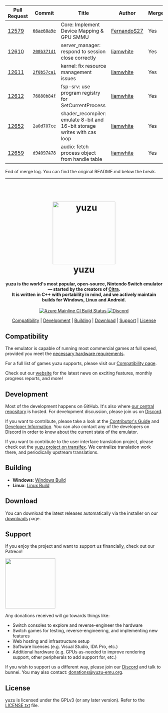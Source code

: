 | Pull Request | Commit | Title | Author | Merged? |
|----|----|----|----|----|
| [12579](https://github.com/yuzu-emu/yuzu-android//pull/12579) | [`66ae60a9e`](https://github.com/yuzu-emu/yuzu-android//pull/12579/files) | Core: Implement Device Mapping & GPU SMMU | [FernandoS27](https://github.com/FernandoS27/) | Yes |
| [12610](https://github.com/yuzu-emu/yuzu-android//pull/12610) | [`200b371d1`](https://github.com/yuzu-emu/yuzu-android//pull/12610/files) | server_manager: respond to session close correctly | [liamwhite](https://github.com/liamwhite/) | Yes |
| [12611](https://github.com/yuzu-emu/yuzu-android//pull/12611) | [`2f0b57ca1`](https://github.com/yuzu-emu/yuzu-android//pull/12611/files) | kernel: fix resource management issues | [liamwhite](https://github.com/liamwhite/) | Yes |
| [12612](https://github.com/yuzu-emu/yuzu-android//pull/12612) | [`76880b84f`](https://github.com/yuzu-emu/yuzu-android//pull/12612/files) | fsp-srv: use program registry for SetCurrentProcess | [liamwhite](https://github.com/liamwhite/) | Yes |
| [12652](https://github.com/yuzu-emu/yuzu-android//pull/12652) | [`2a0d707ce`](https://github.com/yuzu-emu/yuzu-android//pull/12652/files) | shader_recompiler: emulate 8-bit and 16-bit storage writes with cas loop | [liamwhite](https://github.com/liamwhite/) | Yes |
| [12659](https://github.com/yuzu-emu/yuzu-android//pull/12659) | [`d94097478`](https://github.com/yuzu-emu/yuzu-android//pull/12659/files) | audio: fetch process object from handle table | [liamwhite](https://github.com/liamwhite/) | Yes |


End of merge log. You can find the original README.md below the break.

-----

<!--
SPDX-FileCopyrightText: 2018 yuzu Emulator Project
SPDX-License-Identifier: GPL-2.0-or-later
-->

<h1 align="center">
  <br>
  <a href="https://yuzu-emu.org/"><img src="https://raw.githubusercontent.com/yuzu-emu/yuzu-assets/master/icons/icon.png" alt="yuzu" width="200"></a>
  <br>
  <b>yuzu</b>
  <br>
</h1>

<h4 align="center"><b>yuzu</b> is the world's most popular, open-source, Nintendo Switch emulator — started by the creators of <a href="https://citra-emu.org" target="_blank">Citra</a>.
<br>
It is written in C++ with portability in mind, and we actively maintain builds for Windows, Linux and Android.
</h4>

<p align="center">
    <a href="https://dev.azure.com/yuzu-emu/yuzu/">
        <img src="https://dev.azure.com/yuzu-emu/yuzu/_apis/build/status/yuzu%20mainline?branchName=master"
            alt="Azure Mainline CI Build Status">
    </a>
    <a href="https://discord.com/invite/u77vRWY">
        <img src="https://img.shields.io/discord/398318088170242053?color=5865F2&label=yuzu&logo=discord&logoColor=white"
            alt="Discord">
    </a>
</p>

<p align="center">
  <a href="#compatibility">Compatibility</a> |
  <a href="#development">Development</a> |
  <a href="#building">Building</a> |
  <a href="#download">Download</a> |
  <a href="#support">Support</a> |
  <a href="#license">License</a>
</p>

## Compatibility

The emulator is capable of running most commercial games at full speed, provided you meet the [necessary hardware requirements](https://yuzu-emu.org/help/quickstart/#hardware-requirements).

For a full list of games yuzu supports, please visit our [Compatibility page](https://yuzu-emu.org/game/).

Check out our [website](https://yuzu-emu.org/) for the latest news on exciting features, monthly progress reports, and more!

## Development

Most of the development happens on GitHub. It's also where [our central repository](https://github.com/yuzu-emu/yuzu) is hosted. For development discussion, please join us on [Discord](https://discord.com/invite/u77vRWY).

If you want to contribute, please take a look at the [Contributor's Guide](https://github.com/yuzu-emu/yuzu/wiki/Contributing) and [Developer Information](https://github.com/yuzu-emu/yuzu/wiki/Developer-Information).
You can also contact any of the developers on Discord in order to know about the current state of the emulator.

If you want to contribute to the user interface translation project, please check out the [yuzu project on transifex](https://www.transifex.com/yuzu-emulator/yuzu). We centralize translation work there, and periodically upstream translations.

## Building

* __Windows__: [Windows Build](https://github.com/yuzu-emu/yuzu/wiki/Building-For-Windows)
* __Linux__: [Linux Build](https://github.com/yuzu-emu/yuzu/wiki/Building-For-Linux)

## Download

You can download the latest releases automatically via the installer on our [downloads](https://yuzu-emu.org/downloads/) page.


## Support

If you enjoy the project and want to support us financially, check out our Patreon!

<a href="https://www.patreon.com/yuzuteam">
    <img src="https://c5.patreon.com/external/logo/become_a_patron_button@2x.png" width="160">
</a>

Any donations received will go towards things like:
* Switch consoles to explore and reverse-engineer the hardware
* Switch games for testing, reverse-engineering, and implementing new features
* Web hosting and infrastructure setup
* Software licenses (e.g. Visual Studio, IDA Pro, etc.)
* Additional hardware (e.g. GPUs as-needed to improve rendering support, other peripherals to add support for, etc.)

If you wish to support us a different way, please join our [Discord](https://discord.gg/u77vRWY) and talk to bunnei. You may also contact: donations@yuzu-emu.org.

## License

yuzu is licensed under the GPLv3 (or any later version). Refer to the [LICENSE.txt](https://github.com/yuzu-emu/yuzu/blob/master/LICENSE.txt) file.
